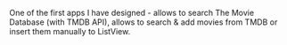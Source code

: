 One of the first apps I have designed - allows to search The Movie Database (with TMDB API), allows to search & add movies from TMDB or insert them manually to ListView.
